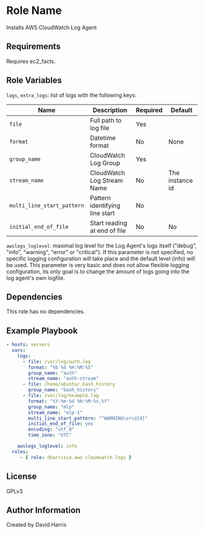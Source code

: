 Role Name
=========

Installs AWS CloudWatch Log Agent

Requirements
------------

Requires ec2_facts.

Role Variables
--------------

`logs`, `extra_logs`: list of logs with the following keys:

| Name                        | Description                       | Required  | Default
|-----------------------------|-----------------------------------|-----------|---------
| `file`                      | Full path to log file             | Yes       |
| `format`                    | Datetime format                   | No        | None
| `group_name`                | CloudWatch Log Group              | Yes       |
| `stream_name`               | CloudWatch Log Stream Name        | No        | The instance id
| `multi_line_start_pattern`  | Pattern identifying line start    | No        |
| `initial_end_of_file`       | Start reading at end of file      | No        | No

`awslogs_loglevel`: maximal log level for the Log Agent's logs itself
("debug", "info", "warning", "error" or "critical"). If this parameter is
not specified, no specific logging configuration will take place and the
default level (info) will be used. This parameter is very basic and does not
allow flexible logging configuration, its only goal is to change the amount
of logs going into the log agent's own logfile.

Dependencies
------------

This role has no dependencies.

Example Playbook
----------------

```yaml
- hosts: servers
  vars:
    logs:
      - file: /var/log/auth.log
        format: "%b %d %H:%M:%S"
        group_name: "auth"
        stream_name: "auth-stream"
      - file: /home/ubuntu/.bash_history
        group_name: "bash_history"
      - file: /var/log/example.log
        format: "%Y-%m-%d %H:%M:%s,%f"
        group_name: "mlp"
        stream_name: "mlp-1"
        multi_line_start_pattern: "^WARNING\s+\d{4}"
        initial_end_of_file: yes
        encoding: "utf_8"
        time_zone: "UTC"

    awslogs_loglevel: info
  roles:
     - { role: dharrisio.aws-cloudwatch-logs }
```

License
-------

GPLv3

Author Information
------------------

Created by David Harris
